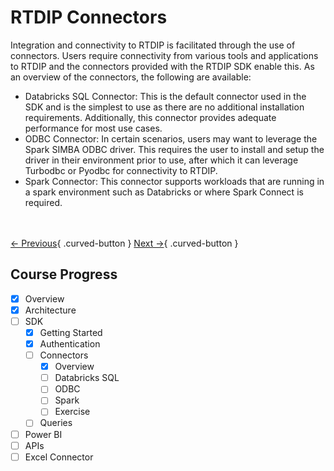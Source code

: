 # RTDIP Connectors

Integration and connectivity to RTDIP is facilitated through the use of connectors. Users require connectivity from various tools and applications to RTDIP and the connectors provided with the RTDIP SDK enable this. As an overview of the connectors, the following are available:

- Databricks SQL Connector: This is the default connector used in the SDK and is the simplest to use as there are no additional installation requirements. Additionally, this connector provides adequate performance for most use cases.
- ODBC Connector: In certain scenarios, users may want to leverage the Spark SIMBA ODBC driver. This requires the user to install and setup the driver in their environment prior to use, after which it can leverage Turbodbc or Pyodbc for connectivity to RTDIP.
- Spark Connector: This connector supports workloads that are running in a spark environment such as Databricks or where Spark Connect is required.

<br></br>
[← Previous](../authentication/databricks.md){ .curved-button }
[Next →](./databricks-sql-connector.md){ .curved-button }

## Course Progress
-   [X] Overview
-   [X] Architecture
-   [ ] SDK
    *   [X] Getting Started
    *   [X] Authentication
    *   [ ] Connectors
        +   [X] Overview    
        +   [ ] Databricks SQL
        +   [ ] ODBC
        +   [ ] Spark
        +   [ ] Exercise
    *   [ ] Queries
-   [ ] Power BI
-   [ ] APIs
-   [ ] Excel Connector